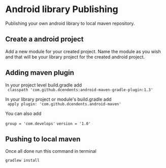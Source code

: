 # Android library Publishing
Publishing your own android library to local maven repository.

## Create a android project

Add a new module for your created project. Name the module as you wish and that will be your library project for the created android project.

## Adding maven plugin

In your project level build.gradle add  
``` classpath 'com.github.dcendents:android-maven-gradle-plugin:1.3'```

In your library project or module's build.gradle add  
``` apply plugin: 'com.github.dcendents.android-maven'```

You can also add 

``` group = 'com.develops' ```
``` version = '1.0' ```

## Pushing to local maven

Once all done run this command in terminal

``` gradlew install ```
